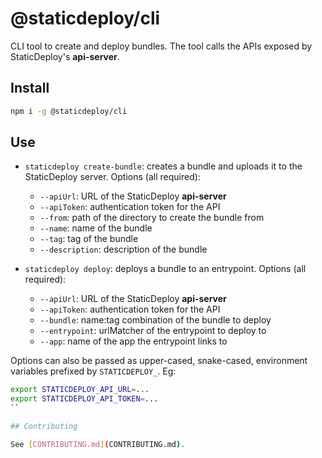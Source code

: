 # @staticdeploy/cli

CLI tool to create and deploy bundles. The tool calls the APIs exposed by
StaticDeploy's **api-server**.

## Install

```sh
npm i -g @staticdeploy/cli
```

## Use

* `staticdeploy create-bundle`: creates a bundle and uploads it to the
  StaticDeploy server. Options (all required):

  * `--apiUrl`: URL of the StaticDeploy **api-server**
  * `--apiToken`: authentication token for the API
  * `--from`: path of the directory to create the bundle from
  * `--name`: name of the bundle
  * `--tag`: tag of the bundle
  * `--description`: description of the bundle

* `staticdeploy deploy`: deploys a bundle to an entrypoint. Options (all
  required):

  * `--apiUrl`: URL of the StaticDeploy **api-server**
  * `--apiToken`: authentication token for the API
  * `--bundle`: name:tag combination of the bundle to deploy
  * `--entrypoint`: urlMatcher of the entrypoint to deploy to
  * `--app`: name of the app the entrypoint links to

Options can also be passed as upper-cased, snake-cased, environment variables
prefixed by `STATICDEPLOY_`. Eg:

```sh
export STATICDEPLOY_API_URL=...
export STATICDEPLOY_API_TOKEN=...
``

## Contributing

See [CONTRIBUTING.md](CONTRIBUTING.md).
```
